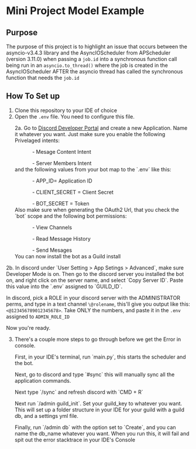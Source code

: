 # Mini Project Model Example

## Purpose
The purpose of this project is to highlight an issue that occurs between the asyncio-v3.4.3 library and the AsyncIOScheduler from APScheduler (version 3.11.0) when passing a `job.id` into a synchronous function call being run in an `asyncio.to_thread()` where the job is created in the AsyncIOScheduler AFTER the asyncio thread has called the synchronous function that needs the `job.id`

## How To Set up
1. Clone this repository to your IDE of choice
2. Open the `.env` file. You need to configure this file.
<br><p>2a. Go to <a href="https://www.google.com/url?sa=t&rct=j&q=&esrc=s&source=web&cd=&cad=rja&uact=8&ved=2ahUKEwj8raiEjtSOAxUeSzABHVD_JacQFnoECAoQAQ&url=https%3A%2F%2Fdiscord.com%2Fdevelopers%2Fapplications&usg=AOvVaw1wrZe_Tr9Sav0Zx4-42-Jf&opi=89978449">Discord Developer Portal</a> and create a new Application. Name it whatever you want. Just make sure you enable the following Privelaged intents:
    <ul>
        <ol>
            - Mesage Content Intent
        </ol>
        <ol>
            - Server Members Intent
        </ol>
    </ul>
    and the following values from your bot map to the `.env` like this:
    <ul>
        <ol>
            - APP_ID= Application ID
        </ol>
        <ol>
            - CLIENT_SECRET = Client Secret
        </ol>
        <ol>
            - BOT_SECRET = Token
        </ol>
    </ul>
    Also make sure when generating the OAuth2 Url, that you check the `bot` scope and the following bot permissions:
    <ul>
        <ol>
            - View Channels
        </ol>
        <ol>
            - Read Message History
        </ol>
        <ol>
            - Send Mesages
        </ol>
    </ul>
            You can now install the bot as a Guild install
</p>
<p>2b. In discord under `User Setting > App Setings > Advanced`, make sure Developer Mode is on. Then go to the discord server you installed the bot on, and right click on the server name, and select `Copy Server ID`. Paste this value into the `.env` assigned to `GUILD_ID`.

In discord, pick a ROLE in your discord server with the ADMINISTRATOR perms, and type in a text channel `\@rolename`, this'll give you output like this: `<@123456789012345678>`. Take ONLY the numbers, and paste it in the `.env` assigned to `ADMIN_ROLE_ID`

Now you're ready.
</p>

3. There's a couple more steps to go through before we get the Error in console.
<p>
    <u;>
        <ol> First, in your IDE's terminal, run `main.py`, this starts the scheduler and the bot. </ol>
        <ol>Next, go to discord and type `#sync` this will manually sync all the application commands.</ol>
        <ol>Next type `/sync` and refresh discord with `CMD + R`</ol>
        <ol>Next run `/admin guild_init`. Set your guild_key to whatever you want. This will set up a folder structure in your IDE for your guild with a guild db, and a settings yml file.</ol>
        <ol>Finally, run `/admin db` with the option set to `Create`, and you can name the db_name whatever you want. When you run this, it will fail and spit out the error stacktrace in your IDE's Console</ol>
    </ul>
</p>